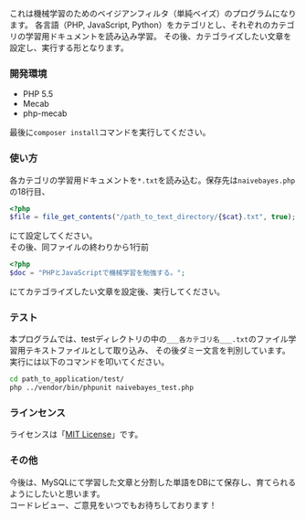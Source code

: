 これは機械学習のためのベイジアンフィルタ（単純ベイズ）のプログラムになります。
各言語（PHP, JavaScript, Python）をカテゴリとし、それぞれのカテゴリの学習用ドキュメントを読み込み学習。
その後、カテゴライズしたい文章を設定し、実行する形となります。

### 開発環境
- PHP 5.5
- Mecab
- php-mecab 

最後に`composer install`コマンドを実行してください。

### 使い方
各カテゴリの学習用ドキュメントを`*.txt`を読み込む。保存先は`naivebayes.php`の18行目、

```php
<?php
$file = file_get_contents("/path_to_text_directory/{$cat}.txt", true);
```

にて設定してください。  
その後、同ファイルの終わりから1行前

```php
<?php
$doc = "PHPとJavaScriptで機械学習を勉強する。";
```

にてカテゴライズしたい文章を設定後、実行してください。

### テスト
本プログラムでは、testディレクトリの中の`___各カテゴリ名___.txt`のファイル学習用テキストファイルとして取り込み、
その後ダミー文言を判別しています。  
実行には以下のコマンドを叩いてください。

```bash
cd path_to_application/test/
php ../vendor/bin/phpunit naivebayes_test.php
```

### ラインセンス
ライセンスは「[MIT License](https://github.com/k-kuwahara/naive_bayes/blob/master/LICENSE.md)」です。

### その他
今後は、MySQLにて学習した文章と分割した単語をDBにて保存し、育てられるようにしたいと思います。  
コードレビュー、ご意見をいつでもお待ちしております！
